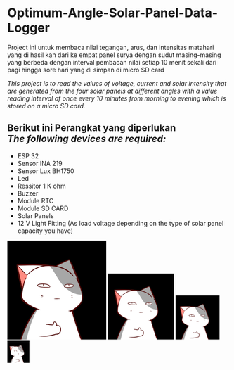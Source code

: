 # Optimum-Angle-Solar-Panel-Data-Logger

Project ini untuk membaca nilai tegangan, arus, dan intensitas matahari yang di hasil kan dari ke empat panel surya  dengan sudut masing-masing yang berbeda dengan interval pembacan nilai setiap 10 menit sekali dari pagi hingga sore hari yang di simpan di micro SD card

*This project is to read the values of voltage, current and solar intensity that are generated from the four solar panels at different angles with a value reading interval of once every 10 minutes from morning to evening which is stored on a micro SD card.*


## Berikut ini Perangkat yang diperlukan <br> *The following devices are required:*
  * ESP 32
  * Sensor INA 219 
  * Sensor Lux BH1750
  * Led
  * Ressitor 1 K ohm
  * Buzzer
  * Module RTC
  * Module SD CARD
  * Solar Panels
  * 12 V Light Fitting (As load voltage depending on the type of solar panel capacity you have)


![puss image](/image/puss-image.png)
<img src="/image/puss-image.png" width=150>
<img src="/image/puss-image.png" width=100>
<img src="/image/puss-image.png" width=50>
